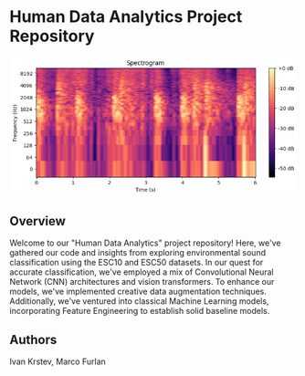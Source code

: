 # Human Data Analytics Project Repository

![](https://github.com/ivankrstev7/Environmental_Sound_Classification/blob/main/spectrogram.png)

## Overview
Welcome to our "Human Data Analytics" project repository! Here, we've gathered our code and insights from exploring environmental sound classification using the ESC10 and ESC50 datasets. In our quest for accurate classification, we've employed a mix of Convolutional Neural Network (CNN) architectures and vision transformers. To enhance our models, we've implemented creative data augmentation techniques. Additionally, we've ventured into classical Machine Learning models, incorporating Feature Engineering to establish solid baseline models.

## Authors
Ivan Krstev,
Marco Furlan
